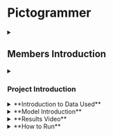 # Pictogrammer

<details>
  <summary><h2>Members Introduction</h2></summary>
  
  - **Jane Smizzh**
    - Role: Data Scientist
    - Responsibilities: Model devzzlopment and evaluation

  - **Jane Smith**
    - Role: Data Scientist
    - Responsibilities: Model development and evaluation

  <!-- Add more members as needed -->
</details>

<details>
  <summary><h3>Project Introduction</h3></summary>

  This project aims to...

  <!-- Add more details about the project -->

</details>

<details>
  <summary>**Introduction to Data Used**</summary>

  The data utilized in this project includes...

  <!-- Add more details about the data -->

</details>

<details>
  <summary>**Model Introduction**</summary>

  - **Open Source Model**
    - Name: ModelXYZ
    - GitHub Repository: [Link](https://github.com/modelXYZ)
  
  - **Research Paper**
    - Title: "Title of the Paper"
    - Authors: Author1, Author2, ...
    - Link: [Paper Link](https://arxiv.org/12345)

  <!-- Add more details about the model -->

</details>

<details>
  <summary>**Results Video**</summary>

  [Link to Results Video](https://www.youtube.com/results_video)

</details>

<details>
  <summary>**How to Run**</summary>

  To run this project, follow these steps:

  1. Clone the repository: `git clone https://github.com/your/project.git`
  2. Install dependencies: `pip install -r requirements.txt`
  3. Run the main script: `python main.py`

  <!-- Add more instructions as needed -->

</details>
